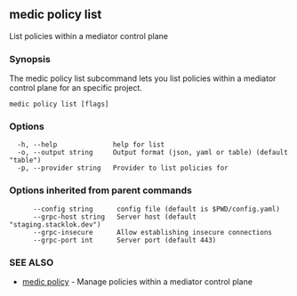 ## medic policy list

List policies within a mediator control plane

### Synopsis

The medic policy list subcommand lets you list policies within a
mediator control plane for an specific project.

```
medic policy list [flags]
```

### Options

```
  -h, --help              help for list
  -o, --output string     Output format (json, yaml or table) (default "table")
  -p, --provider string   Provider to list policies for
```

### Options inherited from parent commands

```
      --config string      config file (default is $PWD/config.yaml)
      --grpc-host string   Server host (default "staging.stacklok.dev")
      --grpc-insecure      Allow establishing insecure connections
      --grpc-port int      Server port (default 443)
```

### SEE ALSO

* [medic policy](medic_policy.md)	 - Manage policies within a mediator control plane

